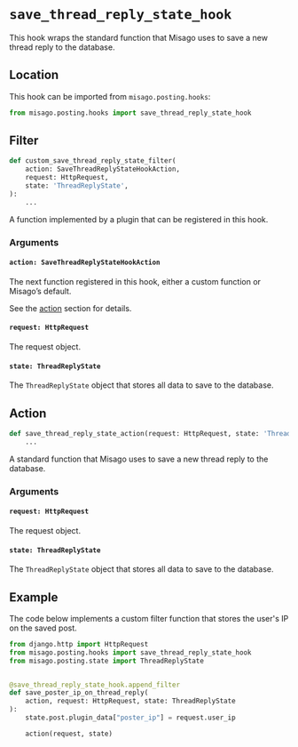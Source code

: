 # `save_thread_reply_state_hook`

This hook wraps the standard function that Misago uses to save a new thread reply to the database.


## Location

This hook can be imported from `misago.posting.hooks`:

```python
from misago.posting.hooks import save_thread_reply_state_hook
```


## Filter

```python
def custom_save_thread_reply_state_filter(
    action: SaveThreadReplyStateHookAction,
    request: HttpRequest,
    state: 'ThreadReplyState',
):
    ...
```

A function implemented by a plugin that can be registered in this hook.


### Arguments

#### `action: SaveThreadReplyStateHookAction`

The next function registered in this hook, either a custom function or Misago’s default.

See the [action](#action) section for details.


#### `request: HttpRequest`

The request object.


#### `state: ThreadReplyState`

The `ThreadReplyState` object that stores all data to save to the database.


## Action

```python
def save_thread_reply_state_action(request: HttpRequest, state: 'ThreadReplyState'):
    ...
```

A standard function that Misago uses to save a new thread reply to the database.


### Arguments

#### `request: HttpRequest`

The request object.


#### `state: ThreadReplyState`

The `ThreadReplyState` object that stores all data to save to the database.


## Example

The code below implements a custom filter function that stores the user's IP on the saved post.

```python
from django.http import HttpRequest
from misago.posting.hooks import save_thread_reply_state_hook
from misago.posting.state import ThreadReplyState


@save_thread_reply_state_hook.append_filter
def save_poster_ip_on_thread_reply(
    action, request: HttpRequest, state: ThreadReplyState
):
    state.post.plugin_data["poster_ip"] = request.user_ip

    action(request, state)
```